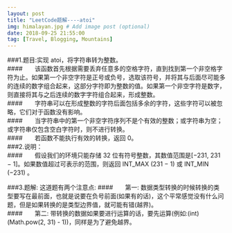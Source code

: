 ```yaml
---
layout: post
title: "LeetCode题解----atoi"
img: himalayan.jpg # Add image post (optional)
date: 2018-09-25 21:55:00
tag: [Travel, Blogging, Mountains]
---
```

###1.题目:实现 atoi，将字符串转为整数。<br/>
####&emsp;&emsp;该函数首先根据需要丢弃任意多的空格字符，直到找到第一个非空格字符为止。如果第一个非空字符是正号或负号，选取该符号，并将其与后面尽可能多的连续的数字组合起来，这部分字符即为整数的值。如果第一个非空字符是数字，则直接将其与之后连续的数字字符组合起来，形成整数。<br/>
####&emsp;&emsp;字符串可以在形成整数的字符后面包括多余的字符，这些字符可以被忽略，它们对于函数没有影响。<br/>
####&emsp;&emsp;当字符串中的第一个非空字符序列不是个有效的整数；或字符串为空；或字符串仅包含空白字符时，则不进行转换。<br/>
####&emsp;&emsp;若函数不能执行有效的转换，返回 0。<br/>
###2.说明：<br/>
####&emsp;&emsp;假设我们的环境只能存储 32 位有符号整数，其数值范围是[−231,  231 − 1]。如果数值超过可表示的范围，则返回  INT_MAX (231 − 1) 或 INT_MIN (−231) 。<br/>

###3.题解: 这道题有两个注意点:
####&emsp;&emsp;第一: 数据类型转换的时候转换的类型要写在最前面，也就是说要在负号前面(如果有的话)，这个平常感觉没有什么问题，但是如果转换的是类型边界值，就可能有错(越界)。<br/>
####&emsp;&emsp;第二: 带转换的数据如果要进行运算的话，要先运算(例如:(int)(Math.pow(2, 31) - 1))，同样是为了避免越界。